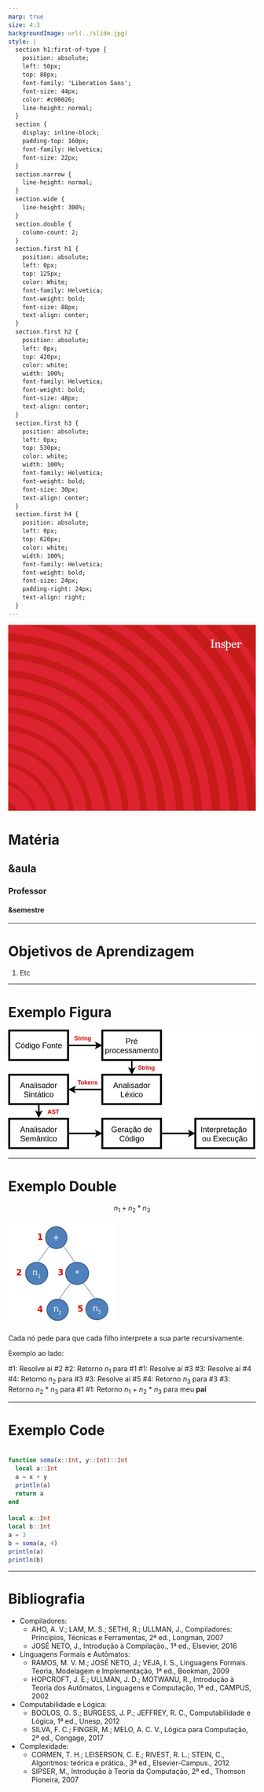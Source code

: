 ```yaml
---
marp: true
size: 4:3
backgroundImage: url(../slide.jpg)
style: |
  section h1:first-of-type {
    position: absolute;
    left: 50px;
    top: 80px;
    font-family: 'Liberation Sans';
    font-size: 44px;
    color: #c00026;
    line-height: normal;
  }
  section {
    display: inline-block; 
    padding-top: 160px;
    font-family: Helvetica;
    font-size: 22px;
  }
  section.narrow {
    line-height: normal;
  }
  section.wide {
    line-height: 300%;
  }
  section.double {
    column-count: 2;
  }
  section.first h1 {
    position: absolute;
    left: 0px;
    top: 125px;
    color: White;
    font-family: Helvetica;
    font-weight: bold;
    font-size: 88px;
    text-align: center;
  }
  section.first h2 {
    position: absolute;
    left: 0px;
    top: 420px;
    color: white;
    width: 100%;
    font-family: Helvetica;
    font-weight: bold;
    font-size: 48px;
    text-align: center;
  }
  section.first h3 {
    position: absolute;
    left: 0px;
    top: 530px;
    color: white;
    width: 100%;
    font-family: Helvetica;
    font-weight: bold;
    font-size: 30px;
    text-align: center;
  }
  section.first h4 {
    position: absolute;
    left: 0px;
    top: 620px;
    color: white;
    width: 100%;
    font-family: Helvetica;
    font-weight: bold;
    font-size: 24px;
    padding-right: 24px;
    text-align: right;
  }
---
```


![bg](../first.png)

<!-- _class: first -->

# Matéria
## &aula
### Professor
#### &semestre

---

# Objetivos de Aprendizagem

1. Etc

---
# Exemplo Figura

![center](../H01/compiler.jpeg)

---

<!-- _class: double -->

# Exemplo Double

$$ n_1 + n_2 * n_3 $$
![center](../H01/astexemp3.jpeg)

Cada nó pede para que cada filho interprete a sua parte recursivamente.

Exemplo ao lado:

#1: Resolve aí #2
#2: Retorno $n_1$ para #1
#1: Resolve aí #3
#3: Resolve aí #4
#4: Retorno $n_2$ para #3
#3: Resolve aí #5
#4: Retorno $n_3$ para #3
#3: Retorno $n_2$ * $n_3$ para #1
#1: Retorno $n_1$ + $n_2$ * $n_3$ para meu **pai**

---

# Exemplo Code

```julia

function soma(x::Int, y::Int)::Int
  local a::Int
  a = x + y
  println(a)
  return a
end

local a::Int
local b::Int
a = 3
b = soma(a, 4)
println(a)
println(b)

```
---

# Bibliografia
<!-- _class: narrow -->

* Compiladores:
  * AHO, A. V.; LAM, M. S.; SETHI, R.; ULLMAN, J., Compiladores: Princípios, Técnicas e Ferramentas, 2ª ed., Longman, 2007
  * JOSÉ NETO, J., Introdução à Compilação., 1ª ed., Elsevier, 2016
* Linguagens Formais e Autômatos:
  * RAMOS, M. V. M.; JOSÉ NETO, J.; VEJA, I. S., Linguagens Formais. Teoria, Modelagem e Implementação, 1ª ed., Bookman, 2009
  * HOPCROFT, J. E.; ULLMAN, J. D.; MOTWANU, R., Introdução à Teoria dos Autômatos, Linguagens e Computação, 1ª ed., CAMPUS, 2002
* Computabilidade e Lógica:
  * BOOLOS, G. S.; BURGESS, J. P.; JEFFREY, R. C., Computabilidade e Lógica, 1ª ed., Unesp, 2012
  * SILVA, F. C.; FINGER, M.; MELO, A. C. V., Lógica para Computação, 2ª ed., Cengage, 2017
* Complexidade:
  * CORMEN, T. H.; LEISERSON, C. E.; RIVEST, R. L.; STEIN, C., Algoritmos: teórica e prática., 3ª ed., Elsevier-Campus., 2012
  * SIPSER, M., Introdução à Teoria da Computação, 2ª ed., Thomson Pioneira, 2007
